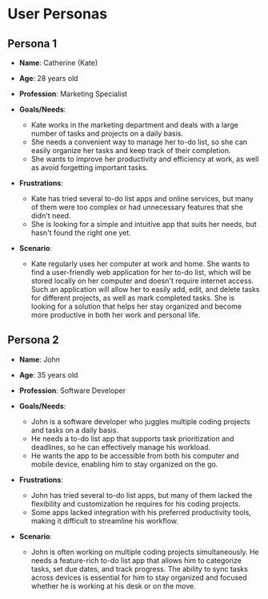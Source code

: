 # User Personas

## Persona 1

- **Name**: Catherine (Kate)
- **Age**: 28 years old
- **Profession**: Marketing Specialist
- **Goals/Needs**:

  - Kate works in the marketing department and deals with a large number of
    tasks and projects on a daily basis.
  - She needs a convenient way to manage her to-do list, so she can easily
    organize her tasks and keep track of their completion.
  - She wants to improve her productivity and efficiency at work, as well as
    avoid forgetting important tasks.

- **Frustrations**:

  - Kate has tried several to-do list apps and online services, but many of them
    were too complex or had unnecessary features that she didn't need.
  - She is looking for a simple and intuitive app that suits her needs, but
    hasn't found the right one yet.

- **Scenario**:
  - Kate regularly uses her computer at work and home. She wants to find a
    user-friendly web application for her to-do list, which will be stored
    locally on her computer and doesn't require internet access. Such an
    application will allow her to easily add, edit, and delete tasks for
    different projects, as well as mark completed tasks. She is looking for a
    solution that helps her stay organized and become more productive in both
    her work and personal life.

## Persona 2

- **Name**: John
- **Age**: 35 years old
- **Profession**: Software Developer
- **Goals/Needs**:

  - John is a software developer who juggles multiple coding projects and tasks
    on a daily basis.
  - He needs a to-do list app that supports task prioritization and deadlines,
    so he can effectively manage his workload.
  - He wants the app to be accessible from both his computer and mobile device,
    enabling him to stay organized on the go.

- **Frustrations**:

  - John has tried several to-do list apps, but many of them lacked the
    flexibility and customization he requires for his coding projects.
  - Some apps lacked integration with his preferred productivity tools, making
    it difficult to streamline his workflow.

- **Scenario**:
  - John is often working on multiple coding projects simultaneously. He needs a
    feature-rich to-do list app that allows him to categorize tasks, set due
    dates, and track progress. The ability to sync tasks across devices is
    essential for him to stay organized and focused whether he is working at his
    desk or on the move.
